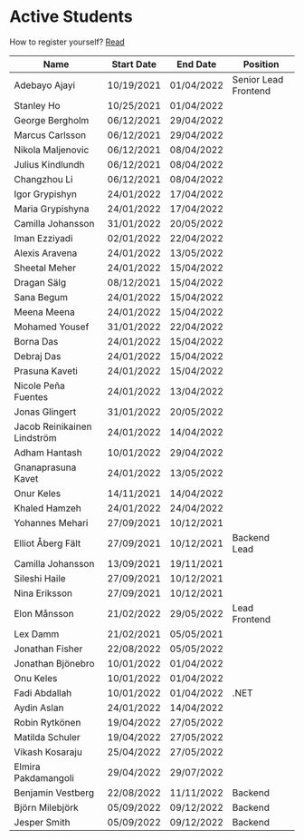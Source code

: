 # Active Students

How to register yourself? [Read](https://carelyo.gitlab.io/docs/docs/gettingstarted/getstarted/howToDocument)

| Name      | Start Date | End Date | Position |
|-----------|----|----|--|
| Adebayo Ajayi | 10/19/2021 | 01/04/2022 | Senior Lead Frontend |
| Stanley Ho | 10/25/2021 | 01/04/2022 |  |
| George Bergholm | 06/12/2021 | 29/04/2022 |  |
| Marcus Carlsson | 06/12/2021 | 29/04/2022 |  |
| Nikola Maljenovic | 06/12/2021 | 08/04/2022 |  |
| Julius Kindlundh | 06/12/2021 | 08/04/2022 |  |
| Changzhou Li | 06/12/2021 | 08/04/2022 |  |
| Igor Grypishyn | 24/01/2022 | 17/04/2022 |  |
| Maria Grypishyna | 24/01/2022 | 17/04/2022 |  |
| Camilla Johansson |  31/01/2022  |  20/05/2022  |  |
| Iman Ezziyadi| 02/01/2022 | 22/04/2022 ||
| Alexis Aravena | 24/01/2022 | 13/05/2022 ||
| Sheetal Meher | 24/01/2022 | 15/04/2022 ||
| Dragan Sälg | 08/12/2021| 15/04/2022 ||
| Sana Begum |24/01/2022 | 15/04/2022 ||
| Meena Meena |24/01/2022 | 15/04/2022 ||
| Mohamed Yousef | 31/01/2022 | 22/04/2022 ||
| Borna Das | 24/01/2022 | 15/04/2022 ||
| Debraj Das | 24/01/2022 | 15/04/2022 ||
| Prasuna Kaveti | 24/01/2022 | 15/04/2022 ||
| Nicole Peña Fuentes | 24/01/2022 | 13/04/2022 ||
| Jonas Glingert | 31/01/2022 | 20/05/2022 ||
| Jacob Reinikainen Lindström | 24/01/2022 | 14/04/2022 ||
| Adham Hantash | 10/01/2022 | 29/04/2022 ||
| Gnanaprasuna Kavet | 24/01/2022 | 13/05/2022 ||
| Onur Keles | 14/11/2021 | 14/04/2022 ||
| Khaled Hamzeh | 24/01/2022 | 24/04/2022 ||
|Yohannes Mehari|	27/09/2021	|10/12/2021||
|Elliot Åberg Fält	|27/09/2021|	10/12/2021| Backend Lead|
|Camilla Johansson	|13/09/2021	|19/11/2021||
|Sileshi Haile|	27/09/2021|	10/12/2021||
|Nina Eriksson	|27/09/2021|	10/12/2021||
|Elon Månsson	|21/02/2022|	29/05/2022| Lead Frontend |
|Lex Damm	|21/02/2021|	05/05/2021||
|Jonathan Fisher	|22/08/2022|	05/05/2022||
| Jonathan Bjönebro | 10/01/2022 | 01/04/2022 ||
| Onu Keles | 10/01/2022 | 01/04/2022 ||
| Fadi Abdallah | 10/01/2022 | 01/04/2022 | .NET|
| Aydin Aslan | 24/01/2022 | 14/04/2022 ||
| Robin Rytkönen | 19/04/2022 | 27/05/2022 ||
| Matilda Schuler | 19/04/2022 | 27/05/2022 ||
| Vikash Kosaraju | 25/04/2022 | 27/05/2022 ||
| Elmira Pakdamangoli | 29/04/2022 | 29/07/2022 ||
| Benjamin Vestberg | 22/08/2022 | 11/11/2022 | Backend |
| Björn Milebjörk | 05/09/2022 | 09/12/2022 | Backend |
| Jesper Smith | 05/09/2022 | 09/12/2022 | Backend |